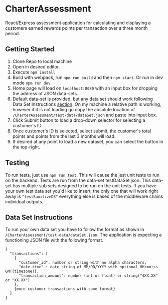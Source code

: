 # CharterAssessment
React/Express assessment application for calculating and displaying a customers earned rewards points per transaction over a three month period.

## Getting Started
1. Clone Repo to local machine
1. Open in desired editor.
1. Execute `npm install`
1. Build with webpack, run `npm run build` and then `npm start`. Or run in dev mode `npm run dev`.
1. Home page will load on `localhost:8080` with an input box for dropping the address of JSON data-sets.
1. Default data-set is provided, but any data set should work following Data Set Instructions [section](##Data-Set-Instructions). On my machine a relative path is working, however if it is not loading go copy the absolute location of `/CharterAssessment/test-data/dataSet.json` and paste into input box.
1. Click Submit button to load a drop-down selector for selecting a customer's ID. 
1. Once customer's ID is selected, select submit, the customer's total points and points from the last 3 months will load.
1. If desired at any point to load a new dataset, you can select the button in the top-right.

## Testing
To run tests, just use `npm run test`. This will cause the jest unit tests to run on the backend. Tests are run from the data-set testDataSet.json. This data-set has multiple sub sets designed to be run on the unit tests. If you have your own test data set you'd like to insert, the only one that will work right away is `"testSanitizeDS"` everything else is based of the middleware chains individual outputs.
## Data Set Instructions
To run your own data set you have to follow the format as shown in `/CharterAssessment/test-data/dataSet.json`. The application is expecting a functioning JSON file with the following format.
```
{
  "transactions": [
    {
      "customer_id": number or string with no alpha characters,
      "date-time" : date string of MM/DD/YYYY with optional HH:mm:ss GMT(timezone)},
      "transaction_amount": number (int or float) or string("$XX.XX" or "XX.XX")
    },
    {more customer transactions with same format}
  ]
}

```
